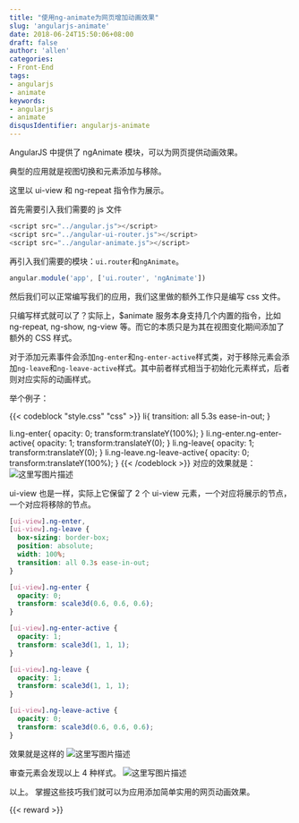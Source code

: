 ```yaml
---
title: "使用ng-animate为网页增加动画效果"
slug: 'angularjs-animate'
date: 2018-06-24T15:50:06+08:00
draft: false
author: 'allen'
categories:
- Front-End
tags:
- angularjs
- animate
keywords:
- angularjs
- animate
disqusIdentifier: angularjs-animate
---
```


AngularJS 中提供了 ngAnimate 模块，可以为网页提供动画效果。

典型的应用就是视图切换和元素添加与移除。

这里以 ui-view 和 ng-repeat 指令作为展示。

<!--more-->

首先需要引入我们需要的 js 文件

```js
<script src="../angular.js"></script>
<script src="../angular-ui-router.js"></script>
<script src="../angular-animate.js"></script>
```

再引入我们需要的模块：`ui.router`和`ngAnimate`。

```js
angular.module('app', ['ui.router', 'ngAnimate'])
```

然后我们可以正常编写我们的应用，我们这里做的额外工作只是编写 css 文件。

只编写样式就可以了？实际上，$animate 服务本身支持几个内置的指令，比如 ng-repeat, ng-show, ng-view 等。而它的本质只是为其在视图变化期间添加了额外的 CSS 样式。

对于添加元素事件会添加`ng-enter`和`ng-enter-active`样式类，对于移除元素会添加`ng-leave`和`ng-leave-active`样式。其中前者样式相当于初始化元素样式，后者则对应实际的动画样式。

举个例子：

{{< codeblock "style.css" "css" >}}
li{
transition: all 5.3s ease-in-out;
}

li.ng-enter{
opacity: 0;
transform:translateY(100%);
}
li.ng-enter.ng-enter-active{
opacity: 1;
transform:translateY(0);
}
li.ng-leave{
opacity: 1;
transform:translateY(0);
}
li.ng-leave.ng-leave-active{
opacity: 0;
transform:translateY(100%);
}
{{< /codeblock >}}
对应的效果就是：
![这里写图片描述](/images/201806/1.gif)

ui-view 也是一样，实际上它保留了 2 个 ui-view 元素，一个对应将展示的节点，一个对应将移除的节点。

```css
[ui-view].ng-enter,
[ui-view].ng-leave {
  box-sizing: border-box;
  position: absolute;
  width: 100%;
  transition: all 0.3s ease-in-out;
}

[ui-view].ng-enter {
  opacity: 0;
  transform: scale3d(0.6, 0.6, 0.6);
}

[ui-view].ng-enter-active {
  opacity: 1;
  transform: scale3d(1, 1, 1);
}

[ui-view].ng-leave {
  opacity: 1;
  transform: scale3d(1, 1, 1);
}

[ui-view].ng-leave-active {
  opacity: 0;
  transform: scale3d(0.6, 0.6, 0.6);
}
```

效果就是这样的
![这里写图片描述](/images/201806/2.gif)

审查元素会发现以上 4 种样式。
![这里写图片描述](/images/201806/3.png)

以上。
掌握这些技巧我们就可以为应用添加简单实用的网页动画效果。

{{< reward >}}
